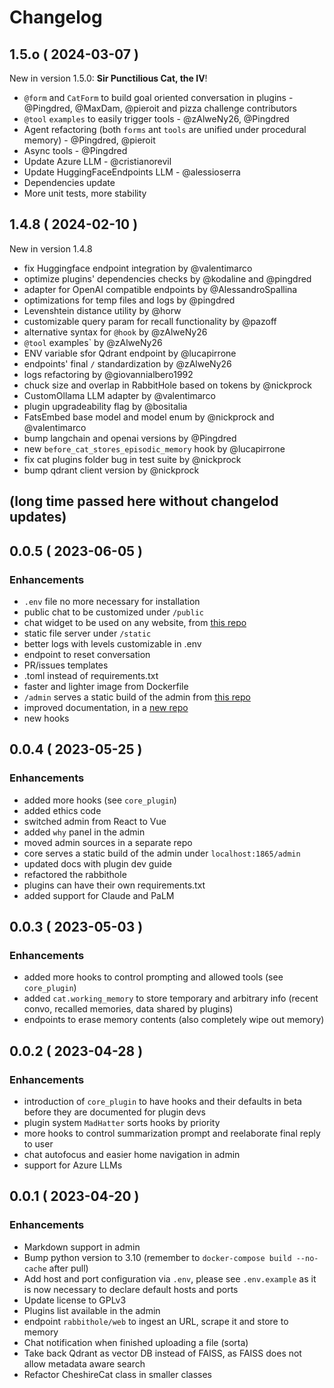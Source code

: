 # Changelog

## 1.5.o ( 2024-03-07 )

New in version 1.5.0: **Sir Punctilious Cat, the IV**! 

- `@form` and `CatForm` to build goal oriented conversation in plugins - @Pingdred, @MaxDam, @pieroit and pizza challenge contributors
- `@tool` `examples` to easily trigger tools - @zAlweNy26, @Pingdred
- Agent refactoring (both `forms` ant `tools` are unified under procedural memory) - @Pingdred, @pieroit
- Async tools - @Pingdred 
- Update Azure LLM - @cristianorevil 
- Update HuggingFaceEndpoints LLM - @alessioserra
- Dependencies update
- More unit tests, more stability

## 1.4.8 ( 2024-02-10 )

New in version 1.4.8

- fix Huggingface endpoint integration by @valentimarco 
- optimize plugins' dependencies checks by @kodaline and @pingdred
- adapter for OpenAI compatible endpoints by @AlessandroSpallina
- optimizations for temp files and logs by @pingdred
- Levenshtein distance utility by @horw
- customizable query param for recall functionality by @pazoff 
- alternative syntax for `@hook` by @zAlweNy26 
- `@tool` examples` by @zAlweNy26 
- ENV variable sfor Qdrant endpoint by @lucapirrone
- endpoints' final  `/` standardization by @zAlweNy26 
- logs refactoring by @giovannialbero1992
- chuck size and overlap in RabbitHole based on tokens by @nickprock 
- CustomOllama LLM adapter by @valentimarco 
- plugin upgradeability flag by @bositalia
- FatsEmbed base model and model enum by @nickprock and @valentimarco 
- bump langchain and openai versions by @Pingdred 
- new `before_cat_stores_episodic_memory` hook by @lucapirrone
- fix cat plugins folder bug in test suite by @nickprock 
- bump qdrant client version by @nickprock 

## (long time passed here without changelod updates)

## 0.0.5 ( 2023-06-05 )

### Enhancements

* `.env` file no more necessary for installation
* public chat to be customized under `/public`
* chat widget to be used on any website, from [this repo](https://github.com/cheshire-cat-ai/widget-vue)
* static file server under `/static`
* better logs with levels customizable in .env
* endpoint to reset conversation
* PR/issues templates
* .toml instead of requirements.txt
* faster and lighter image from Dockerfile
* `/admin` serves a static build of the admin from [this repo](https://github.com/cheshire-cat-ai/admin-vue)
* improved documentation, in a [new repo](https://github.com/cheshire-cat-ai/docs)
* new hooks

## 0.0.4 ( 2023-05-25 )

### Enhancements

* added more hooks (see `core_plugin`)
* added ethics code
* switched admin from React to Vue
* added `why` panel in the admin
* moved admin sources in a separate repo
* core serves a static build of the admin under `localhost:1865/admin`
* updated docs with plugin dev guide
* refactored the rabbithole
* plugins can have their own requirements.txt
* added support for Claude and PaLM


## 0.0.3 ( 2023-05-03 )

### Enhancements

* added more hooks to control prompting and allowed tools (see `core_plugin`)
* added `cat.working_memory` to store temporary and arbitrary info (recent convo, recalled memories, data shared by plugins)
* endpoints to erase memory contents (also completely wipe out memory)


## 0.0.2 ( 2023-04-28 )

### Enhancements

* introduction of `core_plugin` to have hooks and their defaults in beta before they are documented for plugin devs
* plugin system `MadHatter` sorts hooks by priority
* more hooks to control summarization prompt and reelaborate final reply to user
* chat autofocus and easier home navigation in admin
* support for Azure LLMs


## 0.0.1 ( 2023-04-20 )

### Enhancements

* Markdown support in admin
* Bump python version to 3.10 (remember to `docker-compose build --no-cache` after pull)
* Add host and port configuration via `.env`, please see `.env.example` as it is now necessary to declare default hosts and ports
* Update license to GPLv3
* Plugins list available in the admin
* endpoint `rabbithole/web` to ingest an URL, scrape it and store to memory
* Chat notification when finished uploading a file (sorta)
* Take back Qdrant as vector DB instead of FAISS, as FAISS does not allow metadata aware search
* Refactor CheshireCat class in smaller classes
